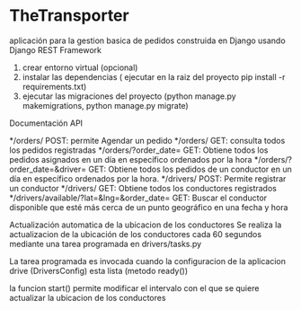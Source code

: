 # TheTransporter

aplicación para la gestion basica de pedidos construida en Django usando Django REST Framework


1. crear entorno virtual (opcional)
2. instalar las dependencias ( ejecutar en la raiz del proyecto pip install -r requirements.txt)
3. ejecutar las migraciones del proyecto (python manage.py makemigrations, python manage.py migrate)


Documentación API

*/orders/ POST: permite Agendar un pedido
*/orders/ GET: consulta todos los pedidos registradas
*/orders/?order_date= GET: Obtiene todos los pedidos asignados en un día en específico ordenados por la hora
*/orders/?order_date=&driver= GET: Obtiene todos los pedidos de un conductor en un día en específico ordenados por la hora.
*/drivers/ POST: Permite registrar un conductor
*/drivers/ GET: Obtiene todos los conductores registrados
*/drivers/available/?lat=&lng=&order_date= GET: Buscar el conductor disponible que esté más cerca de un punto geográfico en una fecha y hora


Actualización automatica de la ubicacion de los conductores
Se realiza la actualizacion de la ubicación de los conductores cada 60 segundos mediante una tarea programada en drivers/tasks.py

La tarea programada es invocada cuando la configuracion de la aplicacion drive (DriversConfig) esta lista (metodo ready())

la funcion start() permite modificar el intervalo con el que se quiere actualizar la ubicacion de los conductores
